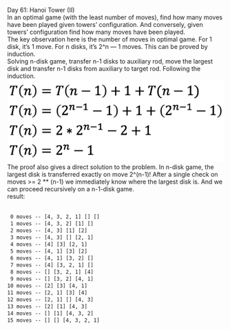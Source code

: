Day 61: Hanoi Tower (II)
<br>
In an optimal game (with the least number of moves), find how many moves have been played given towers’ configuration. And conversely, given towers’ configuration find how many moves have been played.
<br>
The key observation here is the number of moves in optimal game. For 1 disk, it’s 1 move. For n disks, it’s 2^n — 1 moves. This can be proved by induction.
<br>
Solving n-disk game, transfer n-1 disks to auxiliary rod, move the largest disk and transfer n-1 disks from auxiliary to target rod. Following the induction.
<br>
![Alt text](hanoiII.png?raw=true "hanoi")
The proof also gives a direct solution to the problem. In n-disk game, the largest disk is transferred exactly on move 2^(n-1)! After a single check on moves >= 2 ** (n-1) we immediately know where the largest disk is. And we can proceed recursively on a n-1-disk game.
<br>
result:
```

 0 moves -- [4, 3, 2, 1] [] []
 1 moves -- [4, 3, 2] [1] []
 2 moves -- [4, 3] [1] [2]
 3 moves -- [4, 3] [] [2, 1]
 4 moves -- [4] [3] [2, 1]
 5 moves -- [4, 1] [3] [2]
 6 moves -- [4, 1] [3, 2] []
 7 moves -- [4] [3, 2, 1] []
 8 moves -- [] [3, 2, 1] [4]
 9 moves -- [] [3, 2] [4, 1]
10 moves -- [2] [3] [4, 1]
11 moves -- [2, 1] [3] [4]
12 moves -- [2, 1] [] [4, 3]
13 moves -- [2] [1] [4, 3]
14 moves -- [] [1] [4, 3, 2]
15 moves -- [] [] [4, 3, 2, 1]

```